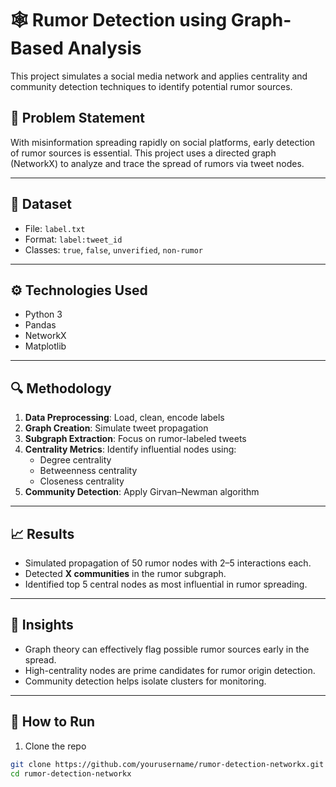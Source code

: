 # 🕸️ Rumor Detection using Graph-Based Analysis

This project simulates a social media network and applies centrality and community detection techniques to identify potential rumor sources.

## 📌 Problem Statement

With misinformation spreading rapidly on social platforms, early detection of rumor sources is essential. This project uses a directed graph (NetworkX) to analyze and trace the spread of rumors via tweet nodes.

---

## 📂 Dataset

- File: `label.txt`
- Format: `label:tweet_id`
- Classes: `true`, `false`, `unverified`, `non-rumor`

---

## ⚙️ Technologies Used

- Python 3
- Pandas
- NetworkX
- Matplotlib

---

## 🔍 Methodology

1. **Data Preprocessing**: Load, clean, encode labels
2. **Graph Creation**: Simulate tweet propagation
3. **Subgraph Extraction**: Focus on rumor-labeled tweets
4. **Centrality Metrics**: Identify influential nodes using:
   - Degree centrality
   - Betweenness centrality
   - Closeness centrality
5. **Community Detection**: Apply Girvan–Newman algorithm

---

## 📈 Results

- Simulated propagation of 50 rumor nodes with 2–5 interactions each.
- Detected **X communities** in the rumor subgraph.
- Identified top 5 central nodes as most influential in rumor spreading.

---

## 🧠 Insights

- Graph theory can effectively flag possible rumor sources early in the spread.
- High-centrality nodes are prime candidates for rumor origin detection.
- Community detection helps isolate clusters for monitoring.

---

## 🚀 How to Run

1. Clone the repo
```bash
git clone https://github.com/yourusername/rumor-detection-networkx.git
cd rumor-detection-networkx
